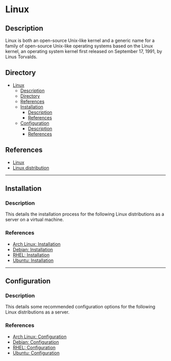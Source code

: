 # Linux

## Description

Linux is both an open-source Unix-like kernel and a generic name for a family of open-source Unix-like operating systems based on the Linux kernel, an operating system kernel first released on September 17, 1991, by Linus Torvalds.

## Directory

- [Linux](#linux)
  - [Description](#description)
  - [Directory](#directory)
  - [References](#references)
  - [Installation](#installation)
    - [Description](#description-1)
    - [References](#references-1)
  - [Configuration](#configuration)
    - [Description](#description-2)
    - [References](#references-2)

## References

- [Linux](https://en.wikipedia.org/wiki/Linux)
- [Linux distribution](https://en.wikipedia.org/wiki/Linux_distribution)

---

## Installation

### Description

This details the installation process for the following Linux distributions as a server on a virtual machine.

### References

- [Arch Linux: Installation](arch.md#installation)
- [Debian: Installation](debian.md#installation)
- [RHEL: Installation](rhel.md#installation)
- [Ubuntu: Installation](ubuntu.md#installation)

---

## Configuration

### Description

This details some recommended configuration options for the following Linux distributions as a server.

### References

- [Arch Linux: Configuration](arch.md#configuration)
- [Debian: Configuration](debian.md#configuration)
- [RHEL: Configuration](rhel.md#configuration)
- [Ubuntu: Configuration](ubuntu.md#configuration)
